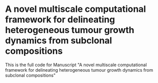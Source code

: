 # A novel multiscale computational framework for delineating heterogeneous tumour growth dynamics from subclonal compositions
This is the full code for Manuscript "A novel multiscale computational framework for delineating heterogeneous tumour growth dynamics from subclonal compositions"
